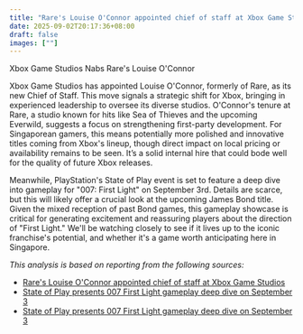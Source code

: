 ```yaml
---
title: "Rare's Louise O'Connor appointed chief of staff at Xbox Game Studios"
date: 2025-09-02T20:17:36+08:00
draft: false
images: [""]
---
```

Xbox Game Studios Nabs Rare's Louise O'Connor

Xbox Game Studios has appointed Louise O'Connor, formerly of Rare, as its new Chief of Staff. This move signals a strategic shift for Xbox, bringing in experienced leadership to oversee its diverse studios. O'Connor's tenure at Rare, a studio known for hits like Sea of Thieves and the upcoming Everwild, suggests a focus on strengthening first-party development. For Singaporean gamers, this means potentially more polished and innovative titles coming from Xbox's lineup, though direct impact on local pricing or availability remains to be seen. It’s a solid internal hire that could bode well for the quality of future Xbox releases.

Meanwhile, PlayStation's State of Play event is set to feature a deep dive into gameplay for "007: First Light" on September 3rd. Details are scarce, but this will likely offer a crucial look at the upcoming James Bond title. Given the mixed reception of past Bond games, this gameplay showcase is critical for generating excitement and reassuring players about the direction of "First Light." We'll be watching closely to see if it lives up to the iconic franchise's potential, and whether it's a game worth anticipating here in Singapore.

*This analysis is based on reporting from the following sources:*
- [Rare's Louise O'Connor appointed chief of staff at Xbox Game Studios](https://www.reddit.com/r/Games/comments/1n5yne7/rares_louise_oconnor_appointed_chief_of_staff_at/)
- [State of Play presents 007 First Light gameplay deep dive on September 3](https://www.reddit.com/r/pcgaming/comments/1n5o2xu/state_of_play_presents_007_first_light_gameplay/)
- [State of Play presents 007 First Light gameplay deep dive on September 3](https://www.reddit.com/r/Games/comments/1n5o26q/state_of_play_presents_007_first_light_gameplay/)
